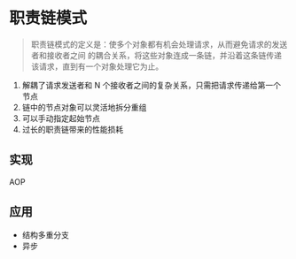 # 职责链模式
> 职责链模式的定义是：使多个对象都有机会处理请求，从而避免请求的发送者和接收者之间
  的耦合关系，将这些对象连成一条链，并沿着这条链传递该请求，直到有一个对象处理它为止。

1. 解耦了请求发送者和 N 个接收者之间的复杂关系，只需把请求传递给第一个节点
2. 链中的节点对象可以灵活地拆分重组
3. 可以手动指定起始节点
4. 过长的职责链带来的性能损耗
## 实现
AOP

## 应用
 - 结构多重分支
 - 异步